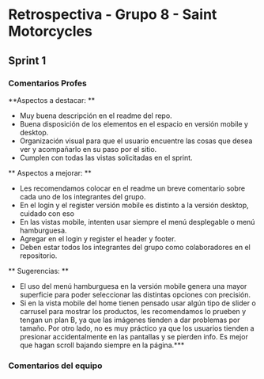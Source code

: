 # Retrospectiva - Grupo 8 - Saint Motorcycles

## Sprint 1
### Comentarios Profes

**Aspectos a destacar: **
- Muy buena descripción en el readme del repo.
- Buena disposición de los elementos en el espacio en versión mobile y desktop.
- Organización visual para que el usuario encuentre las cosas que desea ver y acompañarlo en su paso por el sitio.
- Cumplen con todas las vistas solicitadas en el sprint.

** Aspectos a mejorar: **
- Les recomendamos colocar en el readme un breve comentario sobre cada uno de los integrantes del grupo.
- En el login y el register versión mobile es distinto a la versión desktop, cuidado con eso
- En las vistas mobile, intenten usar siempre el menú desplegable o menú hamburguesa.
- Agregar en el login y register el header y footer.
- Deben estar todos los integrantes del grupo como colaboradores en el repositorio.

** Sugerencias: **
- El uso del menú hamburguesa en la versión mobile genera una mayor superficie para poder seleccionar las distintas opciones con precisión.
- Si en la vista mobile del home tienen pensado usar algún tipo de slider o carrusel para mostrar los productos, les recomendamos lo prueben y tengan un plan B, ya que las imágenes tienden a dar problemas por tamaño. Por otro lado, no es muy práctico ya que los usuarios tienden a presionar accidentalmente en las pantallas y se pierden info. Es mejor que hagan scroll bajando siempre en la página.***

### Comentarios del equipo

